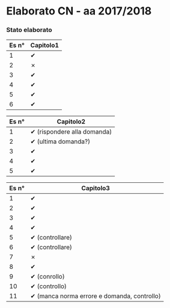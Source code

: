 # Elaborato CN - aa 2017/2018

### Stato elaborato

| Es n° | Capitolo1 |
| ----- | --------- |
| 1     | ✔         |
| 2     | ✗         |
| 3     | ✔         |
| 4     | ✔         |
| 5     | ✔         |
| 6     | ✔         |

| Es n° | Capitolo2                   |
| ----- | --------------------------- |
| 1     | ✔ (rispondere alla domanda) |
| 2     | ✔ (ultima domanda?)         |
| 3     | ✔                           |
| 4     | ✔                           |
| 5     | ✔                           |

| Es n° | Capitolo3          |
| ----- | ------------------ |
| 1     | ✔                  |
| 2     | ✔                  |
| 3     | ✔                  |
| 4     | ✔                  |
| 5     | ✔ (controllare) |
| 6     | ✔  (controllare)|
 | 7     | ✗                  |
| 8     | ✔                  |
| 9     | ✔ (conrollo)|
| 10    | ✔  (controllo)|
| 11  | ✔ (manca norma errore e domanda, controllo)|
